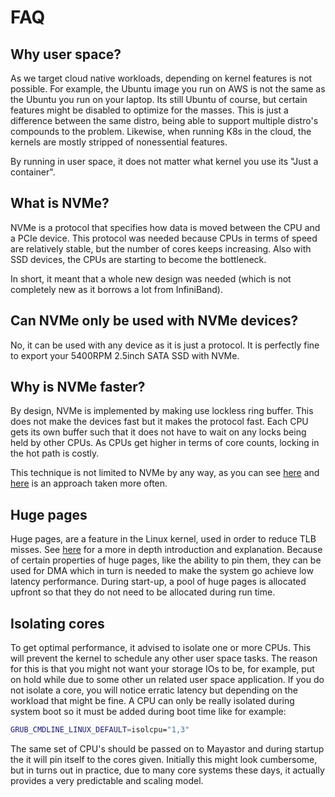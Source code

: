 # FAQ

## Why user space?

As we target cloud native workloads, depending on kernel features is not possible. For example, the Ubuntu image
you run on AWS is not the same as the Ubuntu you run on your laptop. Its still Ubuntu of course, but certain features
might be disabled to optimize for the masses. This is just a difference between the same distro, being able to
support multiple distro's compounds to the problem. Likewise, when running K8s in the cloud, the kernels are mostly
stripped of nonessential features.

By running in user space, it does not matter what kernel you use its "Just a container".

## What is NVMe?

NVMe is a protocol that specifies how data is moved between the CPU and a PCIe device. This protocol was needed
because CPUs in terms of speed are relatively stable, but the number of cores keeps increasing.
Also with SSD devices, the CPUs are starting to become the bottleneck.

In short, it meant that a whole new design was needed (which is not completely new as it borrows a lot
from InfiniBand).

## Can NVMe only be used with NVMe devices?

No, it can be used with any device as it is just a protocol. It is perfectly fine to export your 5400RPM 2.5inch
SATA SSD with NVMe.

## Why is NVMe faster?

By design, NVMe is implemented by making use lockless ring buffer. This does not make the devices fast but
it makes the protocol fast. Each CPU gets its own buffer such that it does not have to wait on any locks
being held by other CPUs. As CPUs get higher in terms of core counts, locking in the hot path is costly.

This technique is not limited to NVMe by any way, as you can see [here](https://lwn.net/Articles/776703/) and
[here](https://lwn.net/Articles/789603/) is an approach taken more often.

## Huge pages

Huge pages, are a feature in the Linux kernel, used in order to reduce TLB misses. See [here](https://lwn.net/Articles/374424/)
for a more in depth introduction and explanation. Because of certain properties of huge pages, like the ability to pin
them, they can be used for DMA which in turn is needed to make the system go achieve low latency performance. During
start-up, a pool of huge pages is allocated upfront so that they do not need to be allocated during run time.

## Isolating cores

To get optimal performance, it advised to isolate one or more CPUs. This will prevent the kernel to schedule any other
user space tasks. The reason for this is that you might not want your storage IOs to be, for example, put on hold while
due to some other un related user space application. If you do not isolate a core, you will notice erratic latency but
depending on the workload that might be fine. A CPU can only be really isolated during system boot so it must be added
during boot time like for example:

```bash
GRUB_CMDLINE_LINUX_DEFAULT=isolcpu="1,3"
```

The same set of CPU's should be passed on to Mayastor and during startup the it will pin itself to the cores given. Initially
this might look cumbersome, but in turns out in practice, due to many core systems these days, it actually provides a very
predictable and scaling model.

